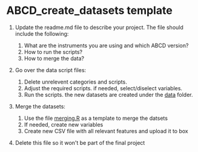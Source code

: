 # ABCD_create_datasets template


1. Update the readme.md file to describe your project. The file should include the following:
   
   1. What are the instruments you are using and which ABCD version?
   2. How to run the scripts?
   3. How to merge the data?

2. Go over the data script files:

   1. Delete unrelevent categories and scripts.
   2. Adjust the required scripts. if needed, select/diselect variables. 
   3. Run the scripts. the new datasets are created under the [data](/data) folder.

3. Merge the datasets:

   1. Use the file [merging.R](/scripts/merging.R) as a template to merge the datsets 
   2. If needed, create new variables 
   3. Create new CSV file with all relevant features and upload it to box
  
4. Delete this file so it won't be part of the final project 
